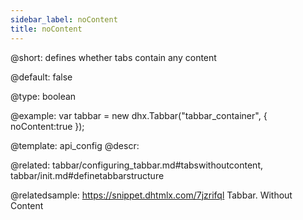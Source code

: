 ```yaml
---
sidebar_label: noContent
title: noContent
---          
```


@short: 
defines whether tabs contain any content


@default:
false


@type: boolean

@example: 
var tabbar = new dhx.Tabbar("tabbar_container", {
    noContent:true
});


@template:	api_config
@descr: 

@related: tabbar/configuring_tabbar.md#tabswithoutcontent,
tabbar/init.md#definetabbarstructure

@relatedsample: https://snippet.dhtmlx.com/7jzrifql	Tabbar. Without Content